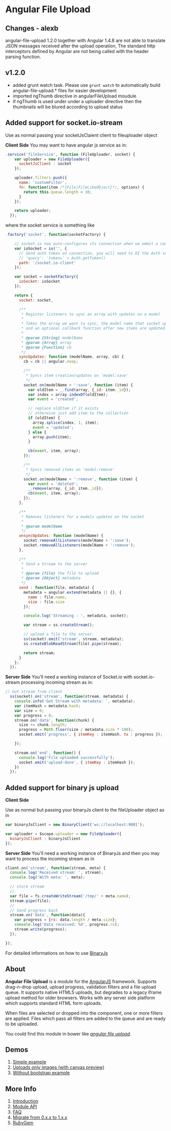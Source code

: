  # Angular File Upload

## Changes - alexb
angular-file-upload 1.2.0 together with Angular 1.4.8 are not able to translate JSON messages received after the upload operation,
The standard http interceptors defined by Angular are not being called with the header parsing function. 

## v1.2.0
* added grunt watch task. Please use ```grunt watch``` to automatically build angular-file-upload.* files for easier development
* imported ngThumb directive in angularFileUpload moudule
* if ngThumb is used under under a uploader directive then the thumbnails will be blured according to upload status

## Added support for socket.io-stream
Use as normal passing your socketJsClaient client to fileuploader object

**Client Side**
You may want to have angular js service as in:
```javascript
.service('fileService', function (FileUploader, socket) {
    var uploader = new FileUploader({
      socketJsClient : socket
    });

    uploader.filters.push({
      name: 'customFilter',
      fn: function(item /*{File|FileLikeObject}*/, options) {
        return this.queue.length < 10;
      }
    });

    return uploader;
  });
```
where the socket service is something like
```javascript
.factory('socket', function(socketFactory) {

    // socket.io now auto-configures its connection when we ommit a connection url
    var ioSocket = io('', {
      // Send auth token on connection, you will need to DI the Auth service above
      // 'query': 'token=' + Auth.getToken()
      path: '/socket.io-client'
    });

    var socket = socketFactory({
      ioSocket: ioSocket
    });

    return {
      socket: socket,

      /**
       * Register listeners to sync an array with updates on a model
       *
       * Takes the array we want to sync, the model name that socket updates are sent from,
       * and an optional callback function after new items are updated.
       *
       * @param {String} modelName
       * @param {Array} array
       * @param {Function} cb
       */
      syncUpdates: function (modelName, array, cb) {
        cb = cb || angular.noop;

        /**
         * Syncs item creation/updates on 'model:save'
         */
        socket.on(modelName + ':save', function (item) {
          var oldItem = _.find(array, {_id: item._id});
          var index = array.indexOf(oldItem);
          var event = 'created';

          // replace oldItem if it exists
          // otherwise just add item to the collection
          if (oldItem) {
            array.splice(index, 1, item);
            event = 'updated';
          } else {
            array.push(item);
          }

          cb(event, item, array);
        });

        /**
         * Syncs removed items on 'model:remove'
         */
        socket.on(modelName + ':remove', function (item) {
          var event = 'deleted';
          _.remove(array, {_id: item._id});
          cb(event, item, array);
        });
      },

      /**
       * Removes listeners for a models updates on the socket
       *
       * @param modelName
       */
      unsyncUpdates: function (modelName) {
        socket.removeAllListeners(modelName + ':save');
        socket.removeAllListeners(modelName + ':remove');
      },

      /**
       * Send a Stream to the server
       *
       * @param {file} the file to upload
       * @param {Object} metadata
       */
      send : function(file, metadata) {
        metadata = angular.extend(metadata || {}, {
          name : file.name,
          size : file.size
        });

        console.log('Streaming : ', metadata, socket);

        var stream = ss.createStream();

        // upload a file to the server.
        ss(socket).emit('stream', stream, metadata);
        ss.createBlobReadStream(file).pipe(stream);

        return stream;
      }
    };
  });

```

**Server Side**
You'll need a working instance of Socket.io with socket.io-stream processing
incoming stream as in:
```javascript
// Got stream from client
  ss(socket).on('stream', function(stream, metadata) {
    console.info('Got Stream with metadata: ', metadata);
    var itemHash = metadata.hash;
    var size = 0;
    var progress = 0;
    stream.on('data', function(chunk) {
      size += chunk.length;
      progress = Math.floor(size / metadata.size * 100);
      socket.emit('progress', { itemKey : itemHash, tx : progress });

    });

    stream.on('end', function() {
      console.log('File uploaded successfully');
      socket.emit('upload-done', { itemKey : itemHash });
    })
  });
```

## Added support for binary js upload

**Client Side**

Use as normal but passing your binaryJs client to the fileUploader object as in

```javascript
var binaryJsClient = new BinaryClient('ws://localhost:9001');

var uploader = $scope.uploader = new FileUploader({
  binaryJsClient : binaryJsClient
});
```

**Server Side**
You'll need a working instance of BinaryJs and then you may want to process the
incoming stream as in

```javascript
client.on('stream', function(stream, meta) {
  console.log('Received stream: ', stream);
  console.log('With meta: ', meta);

  // store stream
  //
  var file = fs.createWriteStream('/tmp/' + meta.name);
  stream.pipe(file);
  //
  // Send progress back
  stream.on('data', function(data){
    var progress = {rx: data.length / meta.size};
    console.log('Data received: %d', progress.rx);
    stream.write(progress);
  });

});
```

For detailed informations on how to use [BinaryJs](https://github.com/binaryjs/binaryjs)

## About

**Angular File Upload** is a module for the [AngularJS](http://angularjs.org/) framework. Supports drag-n-drop upload, upload progress, validation filters and a file upload queue. It supports native HTML5 uploads, but degrades to a legacy iframe upload method for older browsers. Works with any server side platform which supports standard HTML form uploads.

When files are selected or dropped into the component, one or more filters are applied. Files which pass all filters are added to the queue and are ready to be uploaded.

You could find this module in bower like [_angular file upload_](http://bower.io/search/?q=angular%20file).

## Demos
1. [Simple example](http://nervgh.github.io/pages/angular-file-upload/examples/simple)
2. [Uploads only images (with canvas preview)](http://nervgh.github.io/pages/angular-file-upload/examples/image-preview)
3. [Without bootstrap example](http://nervgh.github.io/pages/angular-file-upload/examples/without-bootstrap)

## More Info

1. [Introduction](https://github.com/nervgh/angular-file-upload/wiki/Introduction)
2. [Module API](https://github.com/nervgh/angular-file-upload/wiki/Module-API)
3. [FAQ](https://github.com/nervgh/angular-file-upload/wiki/FAQ)
4. [Migrate from 0.x.x to 1.x.x](https://github.com/nervgh/angular-file-upload/wiki/Migrate-from-0.x.x-to-1.x.x)
5. [RubyGem](https://github.com/marthyn/angularjs-file-upload-rails)
